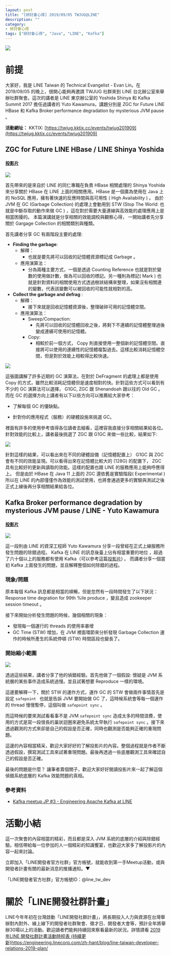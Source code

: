 ```yaml
---
layout: post
title: "[研討會心得] 2019/09/05 TWJUG@LINE"
description: ""
category: 
- 研討會心得
tags: ["研討會心得", "Java", "LINE", "Kafka"]
---
```




![](../images/2019/0906_tt.jpg)


# 前提

大家好，我是 LINE Taiwan 的 Technical Evangelist - Evan Lin。在 2019/09/05 的晚上，很開心能夠再邀請 TWJUG 社群來到 LINE 台北辦公室來舉辦社群聚會。這次的講者是 LINE 東京辦公室的 Yoshida Shinya 和 Kafka Summit 2017 擔任過講者的 Yuto Kawamura，講題分別是 ZGC for Future LINE HBase 和 Kafka Broker performance degradation by mysterious JVM pause 。

**活動網址：** KKTIX: [https://twjug.kktix.cc/events/twjug201909](https://twjug.kktix.cc/events/twjug201909)

## ZGC for Future LINE HBase / LINE Shinya Yoshida

#### [投影片](https://speakerdeck.com/line_developers/zgc-for-future-line-base)

<script async class="speakerdeck-embed" data-id="19317ee3649d4a33a75e933f43ba7f38" data-ratio="1.77777777777778" src="//speakerdeck.com/assets/embed.js"></script>
![](../images/2019/0906_t1.jpg)

首先帶來的是來自於 LINE 的同仁專職在負責 HBase 相關處理的 Shinya Yoshida 來分享關於 HBase 在 LINE 上面的相關應用。HBase 是一個廣為使用在 Java 上的 NoSQL 應用，擁有著快速的反應時間與高可用性 ( High Availability ) 。 由於 JVM 在 GC (Garbage Collection) 的處理上會動用到 STW (Stop The World: 也就是中斷存取的動作來做 GC ) ，這在對於需要大量連線與高效能的處理應用上是相當困擾的。 本篇演講就是分享相關的效能調校與觀察心得， 一開始講者先分享關於 Gargage Collection 的相關類別與種類。

首先講者分享 GC 有兩階段主要的處理:

- **Finding the garbage**: 
  - 解釋：
    - 也就是要先將可以回收的記憶體資源標記成 Garbage 。 
  - 應用演算法：
    - 分為兩種主要方式，一個是透過 Counting Reference 也就是對於變數的使用做計數，做為可以回收的標記。另一種則為標記( Mark ) 也就是針對資料的相關使用方式透過樹狀結構來整理，如果沒有相關連的變數，代表該變數可以被回收的可能性就相對的高。
- **Collect the garbage and defrag** : 
  - 解釋：
    - 接下來就是回收記憶體資源後，整理破碎可用的記憶體空間。
  - 應用演算法：
    - Sweep/Compaction:
      - 先將可以回收的記憶體回收之後，將剩下不連續的記憶體整理過後變成連續可使用的記憶體。
    - Copy:
      - 相較於前一個方式， Copy 則直接使用一整個新的記憶體空間。直接將可以使用的連續性的記憶體複製過去。這樣比較消耗記憶體空間，但是對於效能上相較得比較快速。

![](../images/2019/0906-1.jpg)

這張圖講解了許多近期的 GC 演算法，在對於 DeFragment 的處理上都是使用 Copy 的方式，雖然比較消耗記憶體但是速度相對的快。針對這些方式可以看到有不少的 GC 演算法可以選擇， G1GC, ZGC 跟 Shenandoah 跟以往的 Old GC 。 而在 GC 的選擇方向上講者有以下以些方向可以推薦給大家參考：

- 了解每個 GC 的優缺點。

- 針對你的應用程式（服務）的硬體設施來挑選 GC。

裡面有許多的使用參考值得各位讀者去細看，這裡容我直接分享相關結果給各位。針對效能的比較上，講者最後挑選了 ZGC 跟 G1GC 來做一些比較，結果如下:

![](../images/2019/0906-2.jpg)

針對這樣的結果，可以看出來在不同的硬體設備（記憶體配置上） G1GC 與 ZGC 會有不同的效能呈現。可以看得出來在記憶體比較大的 (128G) 的配置下， ZGC 具有比較好的更新與讀取的效能。這樣的配置也跟 LINE 的服務應用上能夠呼應得上。 但是由於 HBase 在 Java 11 上面的 ZGC 還依舊是實驗階段( Experimental ) 所以在 LINE 的內部僅僅作為效能的測試使用，也將會通過更多的實驗與測試之後正式上線後再分享相關結果給各位。




## **Kafka Broker performance degradation by mysterious JVM pause** / **LINE - Yuto Kawamura**

#### [投影片](https://speakerdeck.com/kawamuray/kafka-broker-performance-degradation-by-mysterious-jvm-pause-at-twjug)

<script async class="speakerdeck-embed" data-id="921620f381b14028b460609506a3db51" data-ratio="1.77777777777778" src="//speakerdeck.com/assets/embed.js"></script>
![](../images/2019/0906_t2.jpg)

這一段則由 LINE 的資深工程師 Yuto Kawamura  分享一段曾經在正式上線服務所發生問題的除錯過程。 Kafka 在 LINE 的訊息後臺上佔有相當重要的地位 ，超過了六十個以上的服務都有使用 Kafka（可以參考這篇[投影片](https://www.slideshare.net/kawamuray/kafka-meetup-jp-3-engineering-apache-kafka-at-line)) 。 而講者分享一個當初 Kafka 上面發生的問題，並且解釋整個如何除錯的過程。

### 現象/問題

原本每個 Kafka 訊息都是相當的順暢，但是忽然有一段時間發生了以下狀況： Response time degration for 99th %ile produce ，變且造成 zookeeper session timeout 。 

接下來開始分析發生問題的時候，幾個相關的現象：

- 發現每一個運行的 threads 的使用率暴增
- GC Time (STW) 增加，在 JVM 裡面環節來分析發現 Garbage Collection 運作的時候所產生的系統停頓 (STW) 時間區段也變長了。

### 開始縮小範圍

![](../images/2019/0906-04.jpg)

透過這些結果，講者分享了他的偵錯經驗。首先他做了一個假設: 懷疑是 JVM 系統層的某些事件造成系統過慢。並且試著想要 Reproduce 一樣的環境。

這邊要解釋一下，關於 STW 的運作方式，運作 GC 的 STW 會做兩件事情首先是設定 `safepoint	` 也就是告訴 JVM 要開始做 GC 了，這時候系統會等每一個運作的 thread 慢慢暫停，這個叫做 `safepoint sync` 。

而這時候的要來測試看看事不是 JVM  `safepoint sync` 造成太多的時間浪費，使用的方式是寫一段很長的巢狀迴圈來避免系統太早執行  `safepoint sync` 。接下來透過觀測的方式來卻是自己的假設是否正確，同時也觀測是否能夠正確的重現問題。

這邊的內容相當精采，歡迎大家好好的了解投影片的內容。整個過程就是作者不斷透過假設，撰寫測試工具來試著重現問題。最後再透過一些底層觀測工具來確認自己的假設是否正確。

最後的問題是什麼？ 讓筆者賣個關子，歡迎大家好好閱讀投影片來一起了解這個偵錯系統底層的 Kafka 效能問題的真相。

### 參考資料

- [Kafka meetup JP #3 - Engineering Apache Kafka at LINE](https://www.slideshare.net/kawamuray/kafka-meetup-jp-3-engineering-apache-kafka-at-line)

# 活動小結

這一次聚會的內容相當的精彩，而且都是深入 JVM 系統的底層的介紹與除錯經驗。相信帶給每一位參加的人一個精彩的知識饗宴，也歡迎大家多了解投影片的內容一起來討論。

立即加入「LINE開發者官方社群」官方帳號，就能收到第一手Meetup活動，或與開發者計畫有關的最新消息的推播通知。▼

「LINE開發者官方社群」官方帳號ID：@line_tw_dev

# 關於「LINE開發社群計畫」

LINE今年年初在台灣啟動「LINE開發社群計畫」，將長期投入人力與資源在台灣舉辦對內對外、線上線下的開發者社群聚會、徵才日、開發者大會等，預計全年將舉辦30場以上的活動。歡迎讀者們能夠持續回來察看最新的狀況。詳情請看 [2019 年LINE 開發社群計畫活動時程表 (持續更新)](https://engineering.linecorp.com/zh-hant/blog/line-taiwan-developer-relations-2019-plan/)https://engineering.linecorp.com/zh-hant/blog/line-taiwan-developer-relations-2019-plan/